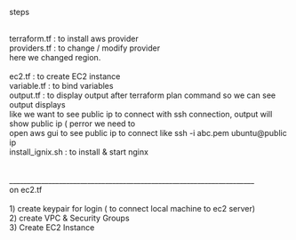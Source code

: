 <p>steps<p>
  <br>
terraform.tf       : to install aws provider<br>
providers.tf       : to change / modify provider<br>
                        here we changed region.<br>
                        <br>
ec2.tf             : to create EC2 instance<br>
variable.tf        : to bind variables<br>
output.tf          : to display output after terraform plan command so we can see output displays<br>
                      like we want to see public ip to connect with ssh connection, output will show public ip ( perror we need to<br>
                      open aws gui to see public ip to connect like ssh -i abc.pem ubuntu@public ip<br>
install_ignix.sh   :  to install & start nginx<br>
<br>
<br>
_____________________________________________________________________<br>
 on ec2.tf<br>
<br>
1) create keypair for login ( to connect local machine to ec2 server)<br>
2) create VPC & Security Groups<br>
3) Create EC2 Instance<br>
